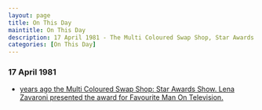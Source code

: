 ```yaml
---
layout: page
title: On This Day
maintitle: On This Day
description: 17 April 1981 - The Multi Coloured Swap Shop, Star Awards Show. Lena Zavaroni presented the award for Favourite Man On Television.
categories: [On This Day]
---
```


### 17 April 1981
* [<span id="age"></span> years ago the Multi Coloured Swap Shop: Star Awards Show. Lena Zavaroni presented the award for Favourite Man On Television.](/bbc%20one/1981/04/17/multi-coloured-swap-Shop.html)

<!-- Script for calculating number of years ago -->
<script>
var dob = '19810417';
var year = Number(dob.substr(0, 4));
var month = Number(dob.substr(4, 2)) - 1;
var day = Number(dob.substr(6, 2));
var today = new Date();
var age = today.getFullYear() - year;
if (today.getMonth() < month || (today.getMonth() == month && today.getDate() < day)) {
  age--;
}
document.getElementById("age").innerHTML=age;
</script>

